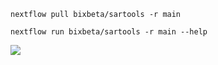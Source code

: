 `nextflow pull bixbeta/sartools -r main `




`nextflow run bixbeta/sartools -r main --help `

![](img/success.png)
